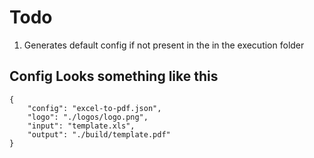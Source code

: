 # Todo
1. Generates default config if not present in the in the execution folder

## Config Looks something like this
```
{
    "config": "excel-to-pdf.json",
    "logo": "./logos/logo.png",
    "input": "template.xls",
    "output": "./build/template.pdf"
}
```

